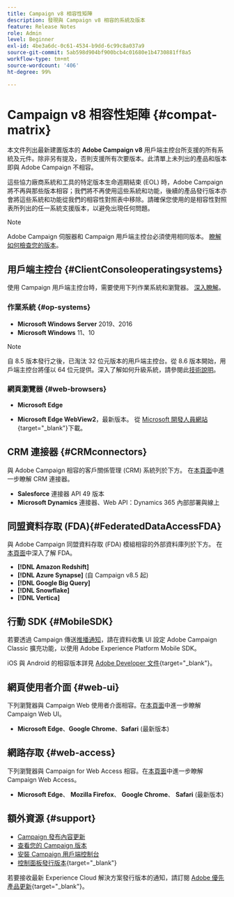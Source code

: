 ```yaml
---
title: Campaign v8 相容性矩陣
description: 發現與 Campaign v8 相容的系統及版本
feature: Release Notes
role: Admin
level: Beginner
exl-id: 4be3a6dc-0c61-4534-b9dd-6c99c8a037a9
source-git-commit: 5ab598d904bf900bcb4c01680e1b4730881ff8a5
workflow-type: tm+mt
source-wordcount: '406'
ht-degree: 99%

---
```


# Campaign v8 相容性矩陣 {#compat-matrix}

本文件列出最新建置版本的 **Adobe Campaign v8** 用戶端主控台所支援的所有系統及元件。除非另有提及，否則支援所有次要版本。此清單上未列出的產品和版本即與 Adobe Campaign 不相容。

這些協力廠商系統和工具的特定版本生命週期結束 (EOL) 時，Adobe Campaign 將不再與那些版本相容；我們將不再使用這些系統和功能，後續的產品發行版本亦會將這些系統和功能從我們的相容性對照表中移除。請確保您使用的是相容性對照表所列出的任一系統支援版本，以避免出現任何問題。

>[!NOTE]
>
>Adobe Campaign 伺服器和 Campaign 用戶端主控台必須使用相同版本。 [瞭解如何檢查您的版本](upgrades.md#version)。

## 用戶端主控台 {#ClientConsoleoperatingsystems}

使用 Campaign 用戶端主控台時，需要使用下列作業系統和瀏覽器。 [深入瞭解](connect.md)。

### 作業系統 {#op-systems}

* **Microsoft Windows Server** 2019、2016
* **Microsoft Windows** 11、10

>[!NOTE]
>自 8.5 版本發行之後，已淘汰 32 位元版本的用戶端主控台。從 8.6 版本開始，用戶端主控台將僅以 64 位元提供。深入了解如何升級系統，請參閱此[技術說明](../../technotes/upgrades/console.md)。

### 網頁瀏覽器 {#web-browsers}

* **Microsoft Edge**

* **Microsoft Edge WebView2**，最新版本。 從 [Microsoft 開發人員網站](http://www.adobe.com/go/acc-ms-webview2-runtime-download_tw){target="_blank"}下載。

## CRM 連接器 {#CRMconnectors}

與 Adobe Campaign 相容的客戶關係管理 (CRM) 系統列於下方。 在[本頁面](../connect/crm.md)中進一步瞭解 CRM 連接器。

* **Salesforce** 連接器 API 49 版本
* **Microsoft Dynamics** 連接器、Web API：Dynamics 365 內部部署與線上

## 同盟資料存取 (FDA){#FederatedDataAccessFDA}

與 Adobe Campaign 同盟資料存取 (FDA) 模組相容的外部資料庫列於下方。 在[本頁面](../connect/fda.md)中深入了解 FDA。

* **[!DNL Amazon Redshift]**
* **[!DNL Azure Synapse]** (自 Campaign v8.5 起)
* **[!DNL Google Big Query]**
* **[!DNL Snowflake]**
* **[!DNL Vertica]**

## 行動 SDK {#MobileSDK}

若要透過 Campaign 傳送[推播通知](../send/push.md)，請在資料收集 UI 設定 Adobe Campaign Classic 擴充功能，以使用 Adobe Experience Platform Mobile SDK。

iOS 與 Android 的相容版本詳見 [Adobe Developer 文件](https://developer.adobe.com/client-sdks/home/){target="_blank"}。

## 網頁使用者介面 {#web-ui}

下列瀏覽器與 Campaign Web 使用者介面相容。在[本頁面](campaign-ui.md#ac-web-ui)中進一步瞭解 Campaign Web UI。

* **Microsoft Edge**、**Google Chrome**、**Safari** (最新版本)

## 網路存取 {#web-access}

下列瀏覽器與 Campaign for Web Access 相容。在[本頁面](connect.md#web-access)中進一步瞭解 Campaign Web Access。

* **Microsoft Edge**、 **Mozilla Firefox**、 **Google Chrome**、 **Safari** (最新版本)

## 額外資源 {#support}

* [Campaign 發布內容更新](upgrades.md)
* [查看您的 Campaign 版本](upgrades.md#version)
* [安裝 Campaign 用戶端控制台](connect.md)
* [控制面板發行版本](https://experienceleague.adobe.com/docs/control-panel/using/release-notes.html?lang=zh-Hant){target="_blank"}

若要接收最新 Experience Cloud 解決方案發行版本的通知，請訂閱 [Adobe 優先產品更新](https://www.adobe.com/tw/subscription/priority-product-update.html){target="_blank"}。